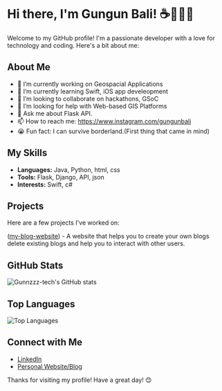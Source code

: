 # Hi there, I'm Gungun Bali! ☕🕵🏻‍♀️

Welcome to my GitHub profile! I'm a passionate developer with a love for technology and coding. Here's a bit about me:

## About Me

- 🔭 I’m currently working on Geospacial Applications
- 🌱 I’m currently learning Swift, iOS app develeopment
- 👯 I’m looking to collaborate on hackathons, GSoC
- 🤔 I’m looking for help with Web-based GIS Platforms
- 💬 Ask me about Flask API.  
- 📫 How to reach me: https://www.instagram.com/gungunbali
- 😭 Fun fact: I can survive borderland.(First thing that came in mind)

## My Skills

- **Languages:** Java, Python, html, css
- **Tools:** Flask, Django, API, json
- **Interests:** Swift, c#

## Projects

Here are a few projects I've worked on:

([my-blog-website](https://day-71-starting-files-blog-for-deployment-sj0j.onrender.com)) - A website that helps you to create your own blogs delete existing blogs and help you to interact with other users.

## GitHub Stats

![Gunnzzz-tech's GitHub stats](https://github-readme-stats.vercel.app/api?username=Gunnzzz-tech&show_icons=true&theme=radical)

## Top Languages

![Top Languages](https://github-readme-stats.vercel.app/api/top-langs/?username=Gunnzzz-tech&layout=compact&theme=radical)

## Connect with Me

- [LinkedIn](www.linkedin.com/in/gungunb)
- [Personal Website/Blog](Your_Website_Blog)

Thanks for visiting my profile! Have a great day! 😊
